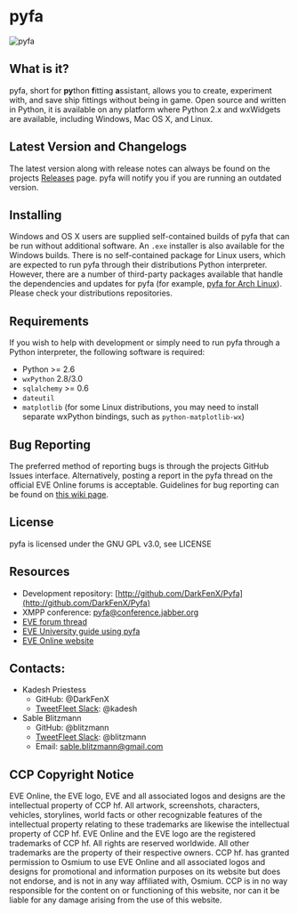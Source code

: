# pyfa

![pyfa](https://cloud.githubusercontent.com/assets/3904767/10271512/af385ef2-6ade-11e5-8f67-52b8b1e4c797.PNG)

## What is it?

pyfa, short for **py**thon **f**itting **a**ssistant, allows you to create, experiment with, and save ship fittings without being in game. Open source and written in Python, it is available on any platform where Python 2.x and wxWidgets are available, including Windows, Mac OS X, and Linux.

## Latest Version and Changelogs
The latest version along with release notes can always be found on the projects [Releases](https://github.com/DarkFenX/Pyfa/releases) page. pyfa will notify you if you are running an outdated version.

## Installing
Windows and OS X users are supplied self-contained builds of pyfa that can be run without additional software. An `.exe` installer is also available for the Windows builds. There is no self-contained package for Linux users, which are expected to run pyfa through their distributions Python interpreter. However, there are a number of third-party packages available that handle the dependencies and updates for pyfa (for example, [pyfa for Arch Linux](https://aur.archlinux.org/packages/pyfa/)). Please check your distributions repositories.

## Requirements
If you wish to help with development or simply need to run pyfa through a Python interpreter, the following software is required:

* Python >= 2.6
* `wxPython` 2.8/3.0
* `sqlalchemy` >= 0.6
* `dateutil`
* `matplotlib` (for some Linux distributions, you may need to install separate wxPython bindings, such as `python-matplotlib-wx`)

## Bug Reporting
The preferred method of reporting bugs is through the projects GitHub Issues interface. Alternatively, posting a report in the pyfa thread on the official EVE Online forums is acceptable. Guidelines for bug reporting can be found on [this wiki page](https://github.com/DarkFenX/Pyfa/wiki/Bug-Reporting). 

## License
pyfa is licensed under the GNU GPL v3.0, see LICENSE

## Resources
* Development repository: [http://github.com/DarkFenX/Pyfa](http://github.com/DarkFenX/Pyfa)
* XMPP conference: [pyfa@conference.jabber.org](pyfa@conference.jabber.org)
* [EVE forum thread](http://forums.eveonline.com/default.aspx?g=posts&t=247609)
* [EVE University guide using pyfa](http://wiki.eveuniversity.org/Guide_to_using_PYFA)
* [EVE Online website](http://www.eveonline.com/)

## Contacts:
* Kadesh Priestess
    * GitHub: @DarkFenX
    * [TweetFleet Slack](https://www.fuzzwork.co.uk/tweetfleet-slack-invites/): @kadesh
* Sable Blitzmann
    * GitHub: @blitzmann
    * [TweetFleet Slack](https://www.fuzzwork.co.uk/tweetfleet-slack-invites/): @blitzmann
    * Email: sable.blitzmann@gmail.com

## CCP Copyright Notice
EVE Online, the EVE logo, EVE and all associated logos and designs are the intellectual property of CCP hf. All artwork, screenshots, characters, vehicles, storylines, world facts or other recognizable features of the intellectual property relating to these trademarks are likewise the intellectual property of CCP hf. EVE Online and the EVE logo are the registered trademarks of CCP hf. All rights are reserved worldwide. All other trademarks are the property of their respective owners. CCP hf. has granted permission to Osmium to use EVE Online and all associated logos and designs for promotional and information purposes on its website but does not endorse, and is not in any way affiliated with, Osmium. CCP is in no way responsible for the content on or functioning of this website, nor can it be liable for any damage arising from the use of this website.
